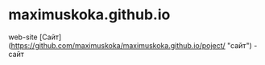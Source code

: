 # maximuskoka.github.io
web-site
[Сайт] (https://github.com/maximuskoka/maximuskoka.github.io/poject/ "сайт") - сайт
